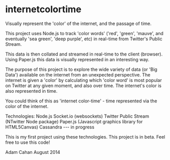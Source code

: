 internetcolortime
=================

Visually represent the 'color' of the internet, and the passage of time.

This project uses Node.js to track 'color words' ('red', 'green', 'mauve', and eventually 'sea green', 
'deep purple', etc) in real-time from Twitter's Public Stream.

This data is then collated and streamed in real-time to the client (browser). Using Paper.js this data is
visually represented in an interesting way.

The purpose of this project is to explore the wide variety of data (or 'Big Data') available on the internet 
from an unexpected perspective. The internet is given a 'color' by calculating which 'color word' is most popular
on Twitter at any given moment, and also over time. The internet's color is also represented in time.

You could think of this as 'internet color-time' - time represented via the color of the internet.

Technologies:
Node.js
Socket.io (websockets)
Twitter Public Stream (NTwitter Node package)
Paper.js (Javascript graphics library for HTML5Canvas)
Cassandra --- in progress

This is my first project using these technologies. 
This project is in beta. 
Feel free to use this code!

Adam Cahan
August 2014



